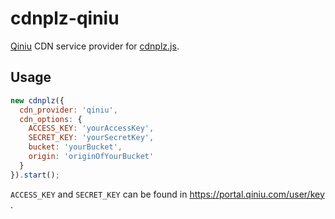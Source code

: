 # cdnplz-qiniu

[Qiniu](https://qiniu.com/) CDN service provider for [cdnplz.js](https://github.com/zhouweicsu/cdnplz).

## Usage

```javascript
new cdnplz({
  cdn_provider: 'qiniu',
  cdn_options: {
    ACCESS_KEY: 'yourAccessKey',
    SECRET_KEY: 'yourSecretKey',
    bucket: 'yourBucket',
    origin: 'originOfYourBucket'
  }
}).start();
```
`ACCESS_KEY` and `SECRET_KEY` can be found in https://portal.qiniu.com/user/key .

